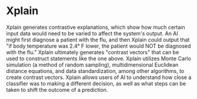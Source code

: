 # Xplain

Xplain generates contrastive explanations, which show how much certain input data would need to be varied to affect the system's output. An AI might first diagnose a patient with the flu, and then Xplain could output that "if body temperature was 2.4° F lower, the patient would NOT be diagnosed with the flu." Xplain ultimately generates "contrast vectors" that can be used to construct statements like the one above. Xplain utilizes Monte Carlo simulation (a method of random sampling), multidimensional Euclidean distance equations, and data standardization, among other algorithms, to create contrast vectors. Xplain allows users of AI to understand how close a classifier was to making a different decision, as well as what steps can be taken to shift the outcome of a prediction.
